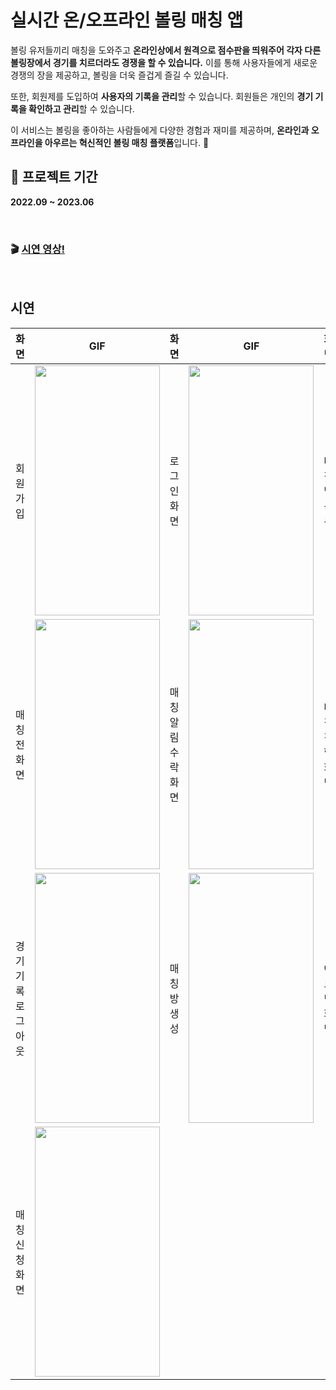 # 실시간 온/오프라인 볼링 매칭 앱

볼링 유저들끼리 매칭을 도와주고 **온라인상에서 원격으로 점수판을 띄워주어 각자 다른 볼링장에서 경기를 치르더라도 경쟁을 할 수 있습니다.** 이를 통해 사용자들에게 새로운 경쟁의 장을 제공하고, 볼링을 더욱 즐겁게 즐길 수 있습니다.

또한, 회원제를 도입하여 **사용자의 기록을 관리**할 수 있습니다. 회원들은 개인의 **경기 기록을 확인하고 관리**할 수 있습니다.

이 서비스는 볼링을 좋아하는 사람들에게 다양한 경험과 재미를 제공하며, **온라인과 오프라인을 아우르는 혁신적인 볼링 매칭 플랫폼**입니다. 🎳


## 📆 프로젝트 기간
**2022.09 ~ 2023.06**

<br/>

### 🎬 [시연 영상!](https://www.youtube.com/watch?v=KMb2plssIYA&t=13s)

<br/>


## 시연

| 화면            | GIF                                                                                                                                            | 화면             | GIF                                                                                                                                           | 화면                | GIF                                                                                                                                          |
|-----------------|-----------------------------------------------------------------------------------------------------------------------------------------------|----------------|-----------------------------------------------------------------------------------------------------------------------------------------------|-------------------|----------------------------------------------------------------------------------------------------------------------------------------------|
|회원 가입           |<img src="https://github.com/Anwooseong/CapstoneProject-Client/assets/84388081/65039107-92cc-4cac-b278-69bdc684e07c" width="200" height="400"/>|로그인</br>화면    |<img src="https://github.com/Anwooseong/CapstoneProject-Client/assets/84388081/1ccd7162-1d59-4c01-a8e5-7f99f7538eb6" width="200" height="400"/>|매칭방 목록          |<img src="https://github.com/Anwooseong/CapstoneProject-Client/assets/84388081/ef51ed39-3da8-4cae-a496-e66ab12f3dee" width="200" height="400"/>|
|매칭 전 화면         |<img src="https://github.com/Anwooseong/CapstoneProject-Client/assets/84388081/b9781e59-07b5-4199-89b1-8044cc7f6799" width="200" height="400"/>|매칭 알림 수락 화면 |<img src="https://github.com/Anwooseong/CapstoneProject-Client/assets/84388081/238757c3-b263-4d49-844a-27d4c016fae5" width="200" height="400"/>|매칭 진행 화면       |<img src="https://github.com/Anwooseong/CapstoneProject-Client/assets/84388081/47ba6866-a797-463d-a21b-ec31e31046da" width="200" height="400"/> |
|경기기록 로그아웃      |<img src="https://github.com/Anwooseong/CapstoneProject-Client/assets/84388081/66b652a9-c6e7-462b-a79d-8c2ffda65ba1" width="200" height="400"/>|매칭방 생성       |<img src="https://github.com/Anwooseong/CapstoneProject-Client/assets/84388081/28fbec96-392a-42f0-8134-6801a14967e2" width="200" height="400"/>| 어드민 화면         |<img src="https://github.com/Anwooseong/CapstoneProject-Client/assets/84388081/db6310c5-adae-4219-88bd-a9e3eb66490a" width="200" height="400"/>|
|매칭</br>신청</br>화면|<img src="https://github.com/Anwooseong/CapstoneProject-Client/assets/84388081/dcb85b18-3f48-46de-a551-cead3f3fcb8b"  width="200" height="400"/>|
